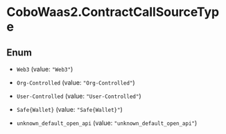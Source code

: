 # CoboWaas2.ContractCallSourceType

## Enum


* `Web3` (value: `"Web3"`)

* `Org-Controlled` (value: `"Org-Controlled"`)

* `User-Controlled` (value: `"User-Controlled"`)

* `Safe{Wallet}` (value: `"Safe{Wallet}"`)

* `unknown_default_open_api` (value: `"unknown_default_open_api"`)


